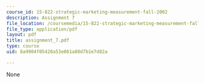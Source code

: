 ```yaml
---
course_id: 15-822-strategic-marketing-measurement-fall-2002
description: Assignment 7
file_location: /coursemedia/15-822-strategic-marketing-measurement-fall-2002/8a9904f05420a53e061a80d7b1e7d82a_assignment_7.pdf
file_type: application/pdf
layout: pdf
title: assignment_7.pdf
type: course
uid: 8a9904f05420a53e061a80d7b1e7d82a

---
```

None